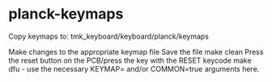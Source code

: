 # planck-keymaps

Copy keymaps to: tmk_keyboard/keyboard/planck/keymaps

Make changes to the appropriate keymap file
Save the file
make clean
Press the reset button on the PCB/press the key with the RESET keycode
make <arguments> dfu - use the necessary KEYMAP=<keymap> and/or COMMON=true arguments here.
